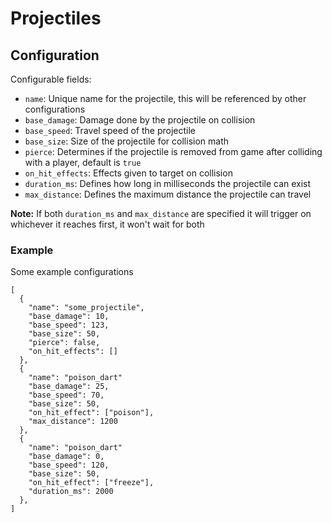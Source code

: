 # Projectiles

## Configuration

Configurable fields:
- `name`: Unique name for the projectile, this will be referenced by other configurations
- `base_damage`: Damage done by the projectile on collision
- `base_speed`: Travel speed of the projectile
- `base_size`: Size of the projectile for collision math
- `pierce`: Determines if the projectile is removed from game after colliding with a player, default is `true`
- `on_hit_effects`: Effects given to target on collision
- `duration_ms`: Defines how long in milliseconds the projectile can exist
- `max_distance`: Defines the maximum distance the projectile can travel

**Note:** If both `duration_ms` and `max_distance` are specified it will trigger on whichever it reaches first, it won't wait for both

### Example

Some example configurations

```
[
  {
    "name": "some_projectile",
    "base_damage": 10,
    "base_speed": 123,
    "base_size": 50,
    "pierce": false,
    "on_hit_effects": []
  },
  {
    "name": "poison_dart"
    "base_damage": 25,
    "base_speed": 70,
    "base_size": 50,
    "on_hit_effect": ["poison"],
    "max_distance": 1200
  },
  {
    "name": "poison_dart"
    "base_damage": 0,
    "base_speed": 120,
    "base_size": 50,
    "on_hit_effect": ["freeze"],
    "duration_ms": 2000
  },
]
```
